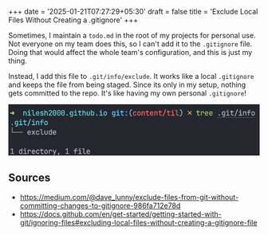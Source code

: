 +++
date = '2025-01-21T07:27:29+05:30'
draft = false
title = 'Exclude Local Files Without Creating a .gitignore'
+++

Sometimes, I maintain a `todo.md` in the root of my projects for personal use. Not everyone on my team does this, so I can't add it to the `.gitignore` file. Doing that would affect the whole team's configuration, and this is just my thing.

Instead, I add this file to `.git/info/exclude`. It works like a local `.gitignore` and keeps the file from being staged. Since its only in my setup, nothing gets committed to the repo. It's like having my own personal `.gitignore`!

![](terminal.png)

## Sources
- https://medium.com/@dave_lunny/exclude-files-from-git-without-committing-changes-to-gitignore-986fa712e78d
- https://docs.github.com/en/get-started/getting-started-with-git/ignoring-files#excluding-local-files-without-creating-a-gitignore-file
